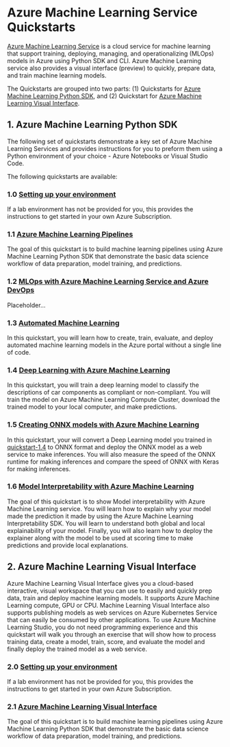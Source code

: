 # Azure Machine Learning Service Quickstarts

[Azure Machine Learning Service](https://docs.microsoft.com/en-us/azure/machine-learning/service/overview-what-is-azure-ml) is a cloud service for machine learning that support training, deploying, managing, and operationalizing (MLOps) models in Azure using Python SDK and CLI. Azure Machine Learning service also provides a visual interface (preview) to quickly, prepare data, and train machine learning models.

The Quickstarts are grouped into two parts: (1) Quickstarts for [Azure Machine Learning Python SDK](https://docs.microsoft.com/en-us/python/api/overview/azure/ml/intro?view=azure-ml-py), and (2) Quickstart for [Azure Machine Learning Visual Interface](https://docs.microsoft.com/en-us/azure/machine-learning/service/ui-quickstart-run-experiment).

## 1. Azure Machine Learning Python SDK

The following set of quickstarts demonstrate a key set of Azure Machine Learning Services and provides instructions for you to preform them using a Python environment of your choice - Azure Notebooks or Visual Studio Code.

The following quickstarts are available:

### 1.0 [Setting up your environment](./aml-python-sdk/quickstart-1.0/README.md)

If a lab environment has not be provided for you, this provides the instructions to get started in your own Azure Subscription.

### 1.1 [Azure Machine Learning Pipelines](./aml-python-sdk/quickstart-1.1/README.md)

The goal of this quickstart is to build machine learning pipelines using Azure Machine Learning Python SDK that demonstrate the basic data science workflow of data preparation, model training, and predictions.

### 1.2 [MLOps with Azure Machine Learning Service and Azure DevOps](./aml-python-sdk/quickstart-1.2/README.md)

Placeholder...

### 1.3 [Automated Machine Learning](./aml-python-sdk/quickstart-1.3/README.md)

In this quickstart, you will learn how to create, train, evaluate, and deploy automated machine learning models in the Azure portal without a single line of code.

### 1.4 [Deep Learning with Azure Machine Learning](./aml-python-sdk/quickstart-1.4/README.md)

In this quickstart, you will train a deep learning model to classify the descriptions of car components as compliant or non-compliant. You will train the model on Azure Machine Learning Compute Cluster, download the trained model to your local computer, and make predictions.

### 1.5 [Creating ONNX models with Azure Machine Learning](./aml-python-sdk/quickstart-1.5/README.md)

In this quickstart, your will convert a Deep Learning model you trained in [quickstart-1.4](./aml-python-sdk/quickstart-1.4/README.md) to ONNX format and deploy the ONNX model as a web service to make inferences. You will also measure the speed of the ONNX runtime for making inferences and compare the speed of ONNX with Keras for making inferences.

### 1.6 [Model Interpretability with Azure Machine Learning](./aml-python-sdk/quickstart-1.6/README.md)

The goal of this quickstart is to show Model interpretability with Azure Machine Learning service. You will learn how to explain why your model made the prediction it made by using the Azure Machine Learning Interpretability SDK. You will learn to understand both global and local explainability of your model. Finally, you will also learn how to deploy the explainer along with the model to be used at scoring time to make predictions and provide local explanations.

## 2. Azure Machine Learning Visual Interface

Azure Machine Learning Visual Interface gives you a cloud-based interactive, visual workspace that you can use to easily and quickly prep data, train and deploy machine learning models. It supports Azure Machine Learning compute, GPU or CPU. Machine Learning Visual Interface also supports publishing models as web services on Azure Kubernetes Service that can easily be consumed by other applications. To use Azure Machine Learning Studio, you do not need programming experience and this quickstart will walk you through an exercise that will show how to process training data, create a model, train, score, and evaluate the model and finally deploy the trained model as a web service.

### 2.0 [Setting up your environment](./aml-visual-interface/quickstart-2.0/README.md)

If a lab environment has not be provided for you, this provides the instructions to get started in your own Azure Subscription.

### 2.1 [Azure Machine Learning Visual Interface](./aml-visual-interface/quickstart-2.1/README.md)

The goal of this quickstart is to build machine learning pipelines using Azure Machine Learning Python SDK that demonstrate the basic data science workflow of data preparation, model training, and predictions.
